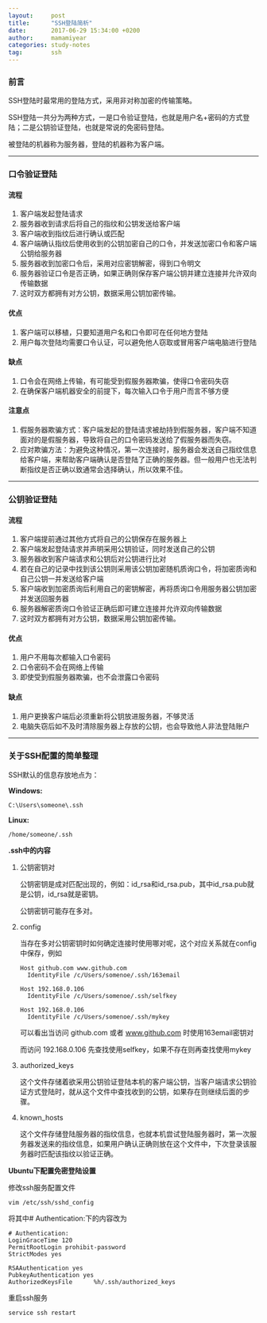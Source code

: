 ```yaml
---
layout: 	post
title:  	"SSH登陆简析"
date:   	2017-06-29 15:34:00 +0200
author:     mamamiyear
categories: study-notes
tag:		ssh
---
```

### 前言

SSH登陆时最常用的登陆方式，采用非对称加密的传输策略。

SSH登陆一共分为两种方式，一是口令验证登陆，也就是用户名+密码的方式登陆；二是公钥验证登陆，也就是常说的免密码登陆。

被登陆的机器称为服务器，登陆的机器称为客户端。

---

### 口令验证登陆

#### 流程

1. 客户端发起登陆请求
2. 服务器收到请求后将自己的指纹和公钥发送给客户端
3. 客户端收到指纹后进行确认或匹配
4. 客户端确认指纹后使用收到的公钥加密自己的口令，并发送加密口令和客户端公钥给服务器
5. 服务器收到加密口令后，采用对应密钥解密，得到口令明文
6. 服务器验证口令是否正确，如果正确则保存客户端公钥并建立连接并允许双向传输数据
7. 这时双方都拥有对方公钥，数据采用公钥加密传输。

#### 优点

1. 客户端可以移植，只要知道用户名和口令即可在任何地方登陆
2. 用户每次登陆均需要口令认证，可以避免他人窃取或冒用客户端电脑进行登陆

#### 缺点

1. 口令会在网络上传输，有可能受到假服务器欺骗，使得口令密码失窃
2. 在确保客户端机器安全的前提下，每次输入口令于用户而言不够方便

#### 注意点

1. 假服务器欺骗方式：客户端发起的登陆请求被劫持到假服务器，客户端不知道面对的是假服务器，导致将自己的口令密码发送给了假服务器而失窃。
2. 应对欺骗方法：为避免这种情况，第一次连接时，服务器会发送自己指纹信息给客户端，来帮助客户端确认是否登陆了正确的服务器。但一般用户也无法判断指纹是否正确以致通常会选择确认，所以效果不佳。

---

### 公钥验证登陆

#### 流程

1. 客户端提前通过其他方式将自己的公钥保存在服务器上
2. 客户端发起登陆请求并声明采用公钥验证，同时发送自己的公钥
3. 服务器收到客户端请求和公钥后对公钥进行比对
4. 若在自己的记录中找到该公钥则采用该公钥加密随机质询口令，将加密质询和自己公钥一并发送给客户端
5. 客户端收到加密质询后利用自己的密钥解密，再将质询口令用服务器公钥加密并发送回服务器
6. 服务器解密质询口令验证正确后即可建立连接并允许双向传输数据
7. 这时双方都拥有对方公钥，数据采用公钥加密传输。

#### 优点

1. 用户不用每次都输入口令密码
2. 口令密码不会在网络上传输
3. 即使受到假服务器欺骗，也不会泄露口令密码

#### 缺点

1. 用户更换客户端后必须重新将公钥放进服务器，不够灵活
2. 电脑失窃后如不及时清除服务器上存放的公钥，也会导致他人非法登陆账户

---

### 关于SSH配置的简单整理

SSH默认的信息存放地点为：

**Windows:** 

```
C:\Users\someone\.ssh
```

**Linux:**

```
/home/someone/.ssh
```

**.ssh中的内容**

1. 公钥密钥对

   公钥密钥是成对匹配出现的，例如：id_rsa和id_rsa.pub，其中id_rsa.pub就是公钥，id_rsa就是密钥。

   公钥密钥可能存在多对。

2. config

   当存在多对公钥密钥时如何确定连接时使用哪对呢，这个对应关系就在config中保存，例如

   ```
   Host github.com www.github.com
     IdentityFile /c/Users/somenoe/.ssh/163email

   Host 192.168.0.106
     IdentityFile /c/Users/somenoe/.ssh/selfkey

   Host 192.168.0.106
     IdentityFile /c/Users/somenoe/.ssh/mykey
   ```

   可以看出当访问 github.com 或者 www.github.com 时使用163email密钥对

   而访问 192.168.0.106 先查找使用selfkey，如果不存在则再查找使用mykey

3. authorized_keys

   这个文件存储着欲采用公钥验证登陆本机的客户端公钥，当客户端请求公钥验证方式登陆时，就从这个文件中查找收到的公钥，如果存在则继续后面的步骤。

4. known_hosts

   这个文件存储登陆服务器的指纹信息，也就本机尝试登陆服务器时，第一次服务器发送来的指纹信息，如果用户确认正确则放在这个文件中，下次登录该服务器时匹配该指纹以验证正确。

**Ubuntu下配置免密登陆设置**

修改ssh服务配置文件

```shell
vim /etc/ssh/sshd_config
```

将其中# Authentication:下的内容改为

```
# Authentication:
LoginGraceTime 120
PermitRootLogin prohibit-password
StrictModes yes

RSAAuthentication yes
PubkeyAuthentication yes
AuthorizedKeysFile      %h/.ssh/authorized_keys
```

重启ssh服务

```sh
service ssh restart
```